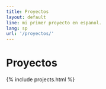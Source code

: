 ```yaml
---
title: Proyectos
layout: default
line: mi primer proyecto en espanol.
lang: sp
url: '/proyectos/'
---
```


Proyectos
========

{% include projects.html %}